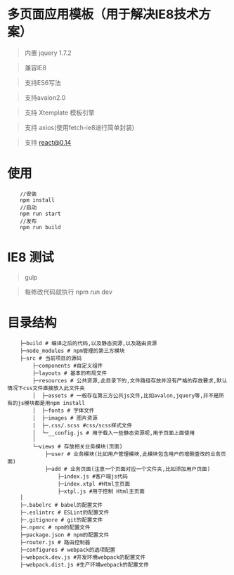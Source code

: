 # 多页面应用模板（用于解决IE8技术方案）

> 内置 jquery 1.7.2

> 兼容IE8

> 支持ES6写法

> 支持avalon2.0

> 支持 Xtemplate 模板引擎

> 支持 axios(使用fetch-ie8进行简单封装)

> 支持 react@0.14

# 使用

```
    //安装
    npm install
    //启动
    npm run start
    //发布
    npm run build
```


# IE8 测试

> gulp

> 每修改代码就执行 npm run dev

# 目录结构
```
    ├─build # 编译之后的代码,以及静态资源,以及路由资源
    ├─node_modules # npm管理的第三方模块
    ├─src # 当前项目的源码
        ├─components #自定义组件
        ├─layouts # 基本的布局文件
        ├─resources # 公共资源,此目录下的,文件路径存放并没有严格的存放要求,默认情况下css文件直接放入此文件夹
        │  ├─assets # 一般存在第三方公共js文件,比如avalon,jquery等,并不是所有的js模块都是用npm install
        │  ├─fonts # 字体文件
        │  ├─images # 图片资源
        |  ├─.css/.scss #css/scss样式文件
        │  └─__config.js # 用于载入一些静态资源呢,用于页面上面使用
        │
        └─views # 存放相关业务模块(页面)
            ├─user # 业务模块(比如用户管理模块,此模块包含用户的增删查改的业务页面)
            ├─add # 业务页面(注意一个页面对应一个文件夹,比如添加用户页面)
                ├─index.js #客户端js代码
                ├─index.xtpl #Html主页面
                ├─xtpl.js #用于控制 Html主页面
    │      
    ├─.babelrc # babel的配置文件
    ├─.eslintrc # ESLint的配置文件
    ├─.gitignore # git的配置文件
    ├─.npmrc # npm的配置文件
    ├─package.json # npm的配置文件
    ├─router.js # 路由控制器
    ├─configures # webpack的选项配置
    ├─webpack.dev.js #开发环境webpack的配置文件
    ├─webpack.dist.js #生产环境webpack的配置文件
```


